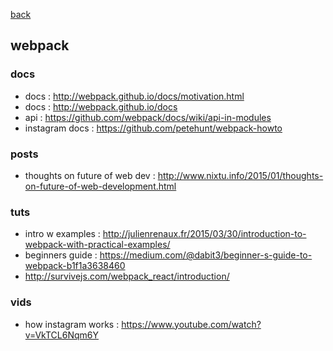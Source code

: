 [back](README.md)

## webpack 

### docs
- docs : http://webpack.github.io/docs/motivation.html
- docs : http://webpack.github.io/docs                                                                                  
- api : https://github.com/webpack/docs/wiki/api-in-modules
- instagram docs : https://github.com/petehunt/webpack-howto

### posts
- thoughts on future of web dev : http://www.nixtu.info/2015/01/thoughts-on-future-of-web-development.html

### tuts 
- intro w examples : http://julienrenaux.fr/2015/03/30/introduction-to-webpack-with-practical-examples/
- beginners guide : https://medium.com/@dabit3/beginner-s-guide-to-webpack-b1f1a3638460                                 
- http://survivejs.com/webpack_react/introduction/                                                                      

### vids
- how instagram works : https://www.youtube.com/watch?v=VkTCL6Nqm6Y


